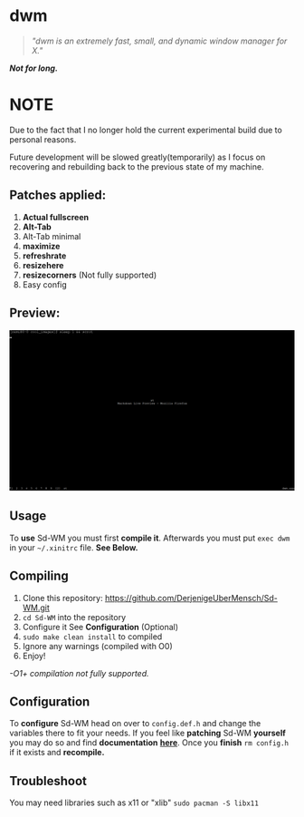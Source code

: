 # dwm

> _"dwm is an extremely fast, small, and dynamic window manager for X."_

**_Not for long._**

# NOTE 
Due to the fact that I no longer hold the current experimental build due to personal reasons.

Future development will be slowed greatly(temporarily) as I focus on recovering and rebuilding back to the previous state of my machine.

## Patches applied:

1. **Actual fullscreen**
2. **Alt-Tab**
3. Alt-Tab minimal
4. **maximize**
5. **refreshrate**
6. **resizehere**
7. **resizecorners** (Not fully supported)
8. Easy config

## Preview:

![alttab](/cool_images/alt_tab.png "AltTab.")

## Usage 
To **use** Sd-WM you must first **compile it**.
Afterwards you must put `exec dwm` in your `~/.xinitrc` file. **See Below.**


## Compiling
1. Clone this repository: 
https://github.com/DerjenigeUberMensch/Sd-WM.git
2. `cd Sd-WM` into the repository
3. Configure it See **Configuration** (Optional)
4. `sudo make clean install` to compiled
5. Ignore any warnings (compiled with O0)
5. Enjoy!

*-O1+ compilation not fully supported.*

## Configuration
To **configure** Sd-WM head on over to `config.def.h` and change the variables there to fit your needs.
If you feel like **patching** Sd-WM **yourself** you may do so and find **documentation** **[here](https://dwm.suckless.org/customisation/)**. 
Once you **finish** `rm config.h` if it exists and **recompile.**

## Troubleshoot

You may need libraries such as x11 or "xlib" `sudo pacman -S libx11`

